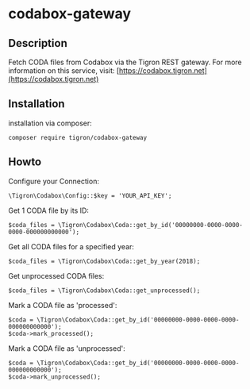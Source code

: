 # codabox-gateway

## Description

Fetch CODA files from Codabox via the Tigron REST gateway. For more information on this service, visit: [https://codabox.tigron.net](https://codabox.tigron.net)


## Installation

installation via composer:

    composer require tigron/codabox-gateway

## Howto

Configure your Connection:

    \Tigron\Codabox\Config::$key = 'YOUR_API_KEY';

Get 1 CODA file by its ID:

    $coda_files = \Tigron\Codabox\Coda::get_by_id('00000000-0000-0000-0000-000000000000');

Get all CODA files for a specified year:

    $coda_files = \Tigron\Codabox\Coda::get_by_year(2018);

Get unprocessed CODA files:

    $coda_files = \Tigron\Codabox\Coda::get_unprocessed();

Mark a CODA file as 'processed':

    $coda = \Tigron\Codabox\Coda::get_by_id('00000000-0000-0000-0000-000000000000');
    $coda->mark_processed();

Mark a CODA file as 'unprocessed':

    $coda = \Tigron\Codabox\Coda::get_by_id('00000000-0000-0000-0000-000000000000');
    $coda->mark_unprocessed();
